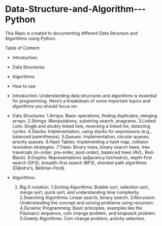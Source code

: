# Data-Structure-and-Algorithm---Python
This Repo is created to documenting different Data Structure and Algorithms using Python.

Table of Content:
- Introduction.
- Data Structures.
- Algorithms
- How to use


- Introduction:
Understanding data structures and algorithms is essential for programming. Here’s a breakdown of some important topics and algorithms you should focus on:

- Data Structures:
  1.Arrays: Basic operations, finding duplicates, merging arrays.
  2.Strings: Manipulations, substring search, anagrams.
  3.Linked Lists: Single and doubly linked lists, reversing a linked list, detecting cycles.
  4.Stacks: Implementation, using stacks for expressions (e.g., balanced parentheses).
  5.Queues: Implementation, circular queues, priority queues.
  6.Hash Tables: Implementing a hash map, collision resolution strategies.
  7.Trees: Binary trees, binary search trees, tree traversals (in-order, pre-order, post-order), balanced trees (AVL, Red- 
    Black).
  8.Graphs: Representations (adjacency list/matrix), depth-first search (DFS), breadth-first search (BFS), shortest path 
    algorithms (Dijkstra's, Bellman-Ford).
  
- Algorithms:
  1. Big O notation.
  1.Sorting Algorithms: Bubble sort, selection sort, merge sort, quick sort, and understanding time complexity.
  2.Searching Algorithms: Linear search, binary search.
  3.Recursion: Understanding the concept and solving problems using recursion.
  4.Dynamic Programming: Basic principles, examples like the Fibonacci sequence, coin change problem, and knapsack problem.
  5.Greedy Algorithms: Coin change problem, activity selection.
